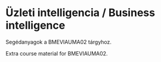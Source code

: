 # Üzleti intelligencia / Business intelligence

Segédanyagok a BMEVIAUMA02 tárgyhoz.

Extra course material for BMEVIAUMA02.